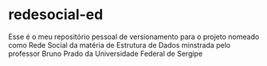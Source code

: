# redesocial-ed
Esse é o meu repositório pessoal de versionamento para o projeto nomeado como Rede Social da matéria de Estrutura de Dados minstrada pelo professor Bruno Prado da Universidade Federal de Sergipe
